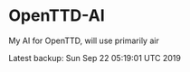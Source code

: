 # OpenTTD-AI
My AI for OpenTTD, will use primarily air

Latest backup: Sun Sep 22 05:19:01 UTC 2019
